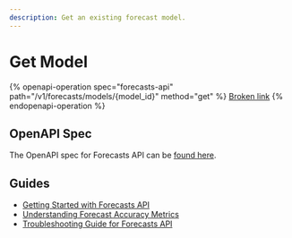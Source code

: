 ```yaml
---
description: Get an existing forecast model.
---
```


# Get Model

{% openapi-operation spec="forecasts-api" path="/v1/forecasts/models/{model_id}" method="get" %}
[Broken link](broken-reference)
{% endopenapi-operation %}

## OpenAPI Spec

The OpenAPI spec for Forecasts API can be [found here](https://api.predicthq.com/docs/?urls.primaryName=Forecasts+API).

## Guides

* [Getting Started with Forecasts API](https://docs.predicthq.com/getting-started/guides/forecasts-api-guides/getting-started)
* [Understanding Forecast Accuracy Metrics](https://docs.predicthq.com/getting-started/guides/forecasts-api-guides/understanding-forecast-accuracy-metrics)
* [Troubleshooting Guide for Forecasts API](https://docs.predicthq.com/getting-started/guides/forecasts-api-guides/troubleshooting)

